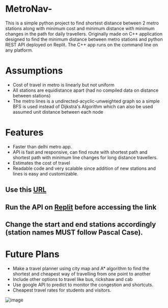 # MetroNav-
This is a simple python project to find shortest distance between 2 metro stations along with minimum cost and minimum distance with minimum changes in the path for daily travellers.
Originally made on C++ application designed to find the minimum distance between metro stations and python REST API deployed on Replit. 
The C++ app runs on the command line on any platform.
# Assumptions
- Cost of travel in metro is linearly but not uniform
- All stations are equidistance apart (had no compiled data on distance between stations)
- The metro lines is a undirected-acyclic-unweighted graph so a simple BFS is used instead of Dijkstra's Algorithm which can also be used assumed unit distance between each node
# Features
- Faster than delhi metro app.
- API is fast and responsive, can find route with shortest path and shortest path with minimum line changes for long distance travellers.
- Estimates the cost of travel
- Readable code and very scalable since addition of new stations and lines is easy and customizable.
## Use this [URL](https://c1e498fd-97c8-49a2-ac88-426c1af551ea-00-wj2hcx7lgmh5.picard.replit.dev/find_route?start_station=Palam&end_station=Samaypur%20Badli)
## Run the API on [Replit](https://replit.com/@UtsavJoshi2/Metroo) before accessing the link
## Change the start and end stations accordingly (station names MUST follow Pascal Case).

# Future Plans
- Make a travel planner using city map and A* algorithm to find the shortest and cheapest way of travelling from one point to another
- Include other options to travel like bus, rickshaw and cab
- Use google API to predict to monitor the congestion and shortcuts.
- Cheapest travel rates for students and visitors.
  

![image](https://github.com/user-attachments/assets/a90e8d0b-d9bd-4981-9fea-171559aeeb2c)
